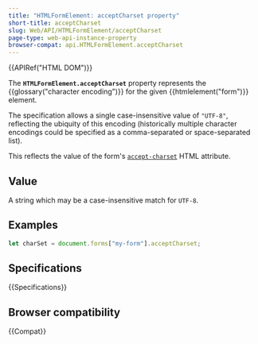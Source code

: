 ```yaml
---
title: "HTMLFormElement: acceptCharset property"
short-title: acceptCharset
slug: Web/API/HTMLFormElement/acceptCharset
page-type: web-api-instance-property
browser-compat: api.HTMLFormElement.acceptCharset
---
```


{{APIRef("HTML DOM")}}

The **`HTMLFormElement.acceptCharset`** property represents the {{glossary("character encoding")}} for the given {{htmlelement("form")}} element.

The specification allows a single case-insensitive value of `"UTF-8"`, reflecting the ubiquity of this encoding (historically multiple character encodings could be specified as a comma-separated or space-separated list).

This reflects the value of the form's [`accept-charset`](/en-US/docs/Web/HTML/Element/form#accept-charset) HTML attribute.

## Value

A string which may be a case-insensitive match for `UTF-8`.

## Examples

```js
let charSet = document.forms["my-form"].acceptCharset;
```

## Specifications

{{Specifications}}

## Browser compatibility

{{Compat}}
